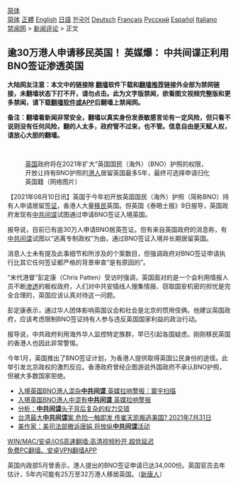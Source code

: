  <!-- 面包屑导航 --> <div class="breadcrumb"><!-- GTranslate: https://gtranslate.io/ -->  <div class="switcher notranslate">  <div class="selected">  <a href="#" onclick="return false;"> 简体</a>  </div>  <div class="option">  <a href="https://www.bannedbook.org" onclick="doGTranslate('zh-CN|zh-CN');jQuery('div.switcher div.selected a').html(jQuery(this).html());return false;" title="简体中文" class="nturl selected"> 简体</a>  <a href="https://www.bannedbook.org/zh-tw/" onclick="doGTranslate('zh-CN|zh-TW');jQuery('div.switcher div.selected a').html(jQuery(this).html());return false;" title="繁體中文" class="nturl"> 正體</a>  <a href="https://www.bannedbook.org/en/" onclick="doGTranslate('zh-CN|en');jQuery('div.switcher div.selected a').html(jQuery(this).html());return false;" title="English" class="nturl"> English</a>  <a href="https://www.bannedbook.org/ja/" onclick="doGTranslate('zh-CN|ja');jQuery('div.switcher div.selected a').html(jQuery(this).html());return false;" title="日本語" class="nturl"> 日語</a>  <a href="https://www.bannedbook.org/ko/" onclick="doGTranslate('zh-CN|ko');jQuery('div.switcher div.selected a').html(jQuery(this).html());return false;" title="한국어" class="nturl"> 한국어</a>  <a href="https://www.bannedbook.org/de/" onclick="doGTranslate('zh-CN|de');jQuery('div.switcher div.selected a').html(jQuery(this).html());return false;" title="Deutsch" class="nturl"> Deutsch</a>  <a href="https://www.bannedbook.org/fr/" onclick="doGTranslate('zh-CN|fr');jQuery('div.switcher div.selected a').html(jQuery(this).html());return false;" title="Français" class="nturl"> Français</a>  <a href="https://www.bannedbook.org/ru/" onclick="doGTranslate('zh-CN|ru');jQuery('div.switcher div.selected a').html(jQuery(this).html());return false;" title="Русский" class="nturl"> Русский</a>  <a href="https://www.bannedbook.org/es/" onclick="doGTranslate('zh-CN|es');jQuery('div.switcher div.selected a').html(jQuery(this).html());return false;" title="Español" class="nturl"> Español</a>  <a href="https://www.bannedbook.org/it/" onclick="doGTranslate('zh-CN|it');jQuery('div.switcher div.selected a').html(jQuery(this).html());return false;" title="Italiano" class="nturl"> Italiano</a>  </div>  </div>      <div class='breadcrumb-sub'><!-- Breadcrumb NavXT 6.3.0 --> <a href="https://www.bannedbook.org/" class="home">禁闻网</a> &gt; <a href="https://www.bannedbook.org/bnews/comments/" class="category">新闻评论</a> &gt; 正文</div></div><h2>逾30万港人申请移民英国！ 英媒爆： 中共间谍正利用BNO签证渗透英国</h2> <p class="notice"><b>大陆网友注意：本文中的链接除 <a href="https://github.com/bannedbook/fanqiang" >翻墙</a>软件下载和<a href="https://github.com/killgcd/justmysocks/blob/master/README.md">翻墙推荐</a>链接外全部为禁网链接，未翻墙状态下打不开，请勿点击。此为文字版禁闻，欲看图文视频完整版和更多禁闻，请下载<a href="https://github.com/bannedbook/fanqiang">翻墙软件或APP</a>后翻墙上禁闻网。</p><p>备注：翻墙看新闻非常安全，翻墙以真实身份发表敏感言论有一定风险，但只看不说则没有任何风险，翻的人太多，政府管不过来，也不管。信息自由是天赋人权，请放心大胆的翻墙。</b></p>  <div class="entry"> <br /> <figure><a href="https://i0.wp.com/mingdemedia.org/wp-content/uploads/2020/07/EdYiX8bXoAI2LD7.jpeg?fit=768%2C768&#038;ssl=1" data-caption="英国政府将在2021年扩大“英国国民（海外）（BNO）护照的权限，开放让持有BNO护照的港人居留英国最多5年，最终可选择申请归化英国籍（网络图片）"></a><figcaption class="wp-caption-text"><a href="https://www.bannedbook.org/bnews/tag/%e8%8b%b1%e5%9b%bd/" class="st_tag internal_tag" rel="tag" title="标签 英国 下的日志">英国</a>政府将在2021年扩大“英国国民（海外）（BNO）护照的权限，开放让持有BNO护照的<a href="https://www.bannedbook.org/bnews/tag/%e6%b8%af%e4%ba%ba/" class="st_tag internal_tag" rel="tag" title="标签 港人 下的日志">港人</a>居留英国最多5年，最终可选择申请归化英国籍（网络图片）</figcaption></figure> <p>【2021年08月10日讯】英国于今年初开放英国国民（海外）护照（简称BNO）持有人申请居留<a href="https://www.bannedbook.org/bnews/tag/%e7%ad%be%e8%af%81/" class="st_tag internal_tag" rel="tag" title="标签 签证 下的日志">签证</a>，香港人大量<a href="https://www.bannedbook.org/bnews/tag/%e7%a7%bb%e6%b0%91/" class="st_tag internal_tag" rel="tag" title="标签 移民 下的日志">移民</a>英国。但英国《泰晤士报》9日报导，英国政府发现有<a href="https://www.bannedbook.org/bnews/tag/%e4%b8%ad%e5%85%b1/" class="st_tag internal_tag" rel="tag" title="标签 中共 下的日志">中共</a><a href="https://www.bannedbook.org/bnews/tag/%e9%97%b4%e8%b0%8d/" class="st_tag internal_tag" rel="tag" title="标签 间谍 下的日志">间谍</a>试图通过申请BNO签证入境英国。</p> <p>报导说，目前已有逾30万人申请BNO居英签证。但有来自英国政府的消息称，有<a href="https://www.bannedbook.org/bnews/tag/%e4%b8%ad%e5%85%b1%e9%97%b4%e8%b0%8d/" class="st_tag internal_tag" rel="tag" title="标签 中共间谍 下的日志">中共间谍</a>试图以“逃离专制政权”为由，通过BNO签证入境并长期居留英国。</p>  <p>消息人士未有提及此事细节和所涉及的个案数目，但强调政府对BNO签证申请执行比其它任何签证都严格的背景审查“是有原因的”。</p> <p>“末代港督”彭定康（Chris Patten）受访时强调，英国面对的是一个会利用情报人员不断<a href="https://www.bannedbook.org/bnews/tag/%E6%B8%97%E9%80%8F/" class="st_tag internal_tag" rel="tag" title="标签 渗透 下的日志">渗透</a>的极权政府，人们对中共安插线人搜集情报、窃取国安机密的担忧是完全合理的，英国应该认真对待这一问题。</p>  <p>彭定康表示，通过华人团体影响英国议会和社会是北京的惯用伎俩。他建议英国政府，应该考虑限制BNO签证持有人参与违反英国国家利益的政治行动。</p> <p>报导说，中共政府利用海外华人监控特定族群，早已引起各国疑虑。刚刚移民英国的香港人也因此非常警惕。</p>  <p>今年1月，英国推出了BNO签证计划，为香港人提供取得英国公民身份的途径。此举引发北京政权的激烈反应。香港政府曾经企图游说外国政府不承认BNO护照，但被大多数国家拒绝。</p> <ul class='op-related-articles' title='相关阅读'> <li><a href='https://www.bannedbook.org/bnews/taiwannews/20210810/1603433.html' target='_blank'>入境英国BNO港人混杂<b>中共间谍</b> 英媒拉响警报｜寰宇扫描</a></li> <li><a href='https://www.bannedbook.org/bnews/comments/20210809/1603026.html' target='_blank'>入境英国BNO港人中混有<b>中共间谍</b> 英媒拉响警报</a></li> <li><a href='https://www.bannedbook.org/bnews/cbnews/20210809/1602728.html' target='_blank'>分析：<b>中共间谍</b>头子背后复杂的权力交错</a></li> <li><a href='https://www.bannedbook.org/bnews/bannedvideo/20210731/1597744.html' target='_blank'>台湾最大<b>中共间谍</b>案 危险一触即发 传崔天凯叛逃美国?  2021年7月31日</a></li> <li><a href='https://www.bannedbook.org/bnews/comments/20210731/1597448.html' target='_blank'>美作家：美司法部撤诉唐娟 将放纵<b>中共间谍</b>活动</a></li> </ul> <p class="texttj"> <a href="https://github.com/bannedbook/fanqiang/wiki/V2ray%E6%9C%BA%E5%9C%BA" target="_blank">WIN/MAC/安卓/iOS高速翻墙:高清视频秒开,超低延迟</a><br/> <a href="https://github.com/bannedbook/fanqiang/wiki/%E7%A6%81%E9%97%BB%E7%BD%91%E5%AE%89%E5%8D%93%E7%BF%BB%E5%A2%99%E6%96%B0%E9%97%BBAPP" target="_blank">免费PC翻墙、安卓VPN翻墙APP</a></p> <p>英国内政部5月曾表示，港人提出的BNO签证申请已达34,000份。英国官员去年估计，5年内可能有25万至32万港人移居英国。（<span class='wp_keywordlink_affiliate'><a href="https://www.ntdtv.com/" title="新唐人">新唐人</a></span>）</p><a name='sharetosocial'></a>  <div style="margin-bottom:5px;padding-bottom:5px;clear:both"> <div id="archive-pix-1" class="banner-ads"> <!-- AuctionX Display platform tag START --> <div id="26318x728x90x621x_ADSLOT2" clicktrack="%%CLICK_URL_ESC%%"></div> <!-- AuctionX Display platform tag END --> </div> <div id="archive-pix-2" class="banner-ads"> <!-- AuctionX Display platform tag START --> <div id="26315x300x250x621x_ADSLOT2" clicktrack="%%CLICK_URL_ESC%%"></div> <!-- AuctionX Display platform tag END --> </div> </div>  <div id="archive-pix-1" class="banner-ads"> <!-- AuctionX Display platform tag START --> <div id="26318x728x90x621x_ADSLOT3" clicktrack="%%CLICK_URL_ESC%%"></div> <!-- AuctionX Display platform tag END --> </div> </div><!--END ENTRY--> 